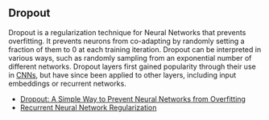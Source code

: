## Dropout
Dropout is a regularization technique for Neural Networks that prevents overfitting. It prevents neurons from co-adapting by randomly setting a fraction of them to 0 at each training iteration. Dropout can be interpreted in various ways, such as randomly sampling from an exponential number of different networks. Dropout layers first gained popularity through their use in [CNNs](#cnn), but have since been applied to other layers, including input embeddings or recurrent networks.

* [Dropout: A Simple Way to Prevent Neural Networks from Overfitting](https://www.cs.toronto.edu/~hinton/absps/JMLRdropout.pdf)
* [Recurrent Neural Network Regularization](http://arxiv.org/abs/1409.2329)


